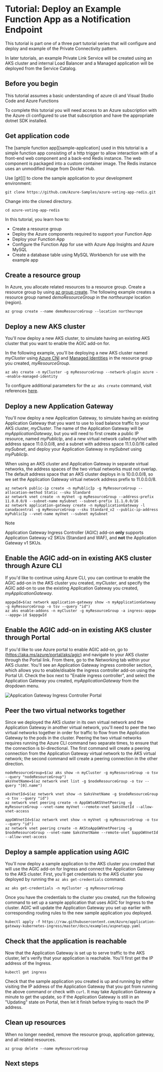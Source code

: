 # Tutorial: Deploy an Example Function App as a Notification Endpoint

This tutorial is part one of a three part tutorial series that will configure and deploy and example of the Private Connectivity pattern.

In later tutorials, an example Private Link Service will be created using an AKS cluster and internal Load Balancer and a Managed application will be deployed from the Service Catalog.

## Before you begin

This tutorial assumes a basic understanding of azure cli and Visual Studio Code and Azure Functions

To complete this tutorial you will need access to an Azure subscription with the Azure cli configured to use that subscription and have the appropriate dotnet SDK installed.


## Get application code

The [sample function app][sample-application] used in this tutorial is a simple function app consisting of a http trigger to allow interaction with of a front-end web component and a back-end Redis instance. The web component is packaged into a custom container image. The Redis instance uses an unmodified image from Docker Hub.

Use [git][] to clone the sample application to your development environment:

```console
git clone https://github.com/Azure-Samples/azure-voting-app-redis.git
```

Change into the cloned directory.

```console
cd azure-voting-app-redis
```

In this tutorial, you learn how to:

* Create a resource group 
* Deploy the Azure components required to support your Function App
* Deploy your Function App
* Configure the Function App for use with Azure App Insights and Azure MySQL 
* Create a database table using MySQL Workbench for use with the example app


## Create a resource group

In Azure, you allocate related resources to a resource group. Create a resource group by using [az group create](/cli/azure/group#az_group_create). The following example creates a resource group named *demoResourceGroup* in the *northeurope* location (region). 

```
az group create --name demoResourceGroup --location northeurope
```

## Deploy a new AKS cluster

You'll now deploy a new AKS cluster, to simulate having an existing AKS cluster that you want to enable the AGIC add-on for.  

In the following example, you'll be deploying a new AKS cluster named *myCluster* using [Azure CNI](../aks/concepts-network.md#azure-cni-advanced-networking) and [Managed Identities](../aks/use-managed-identity.md) in the resource group you created, *myResourceGroup*.

```azurecli-interactive
az aks create -n myCluster -g myResourceGroup --network-plugin azure --enable-managed-identity 
```

To configure additional parameters for the `az aks create` command, visit references [here](/cli/azure/aks#az_aks_create). 

## Deploy a new Application Gateway 

You'll now deploy a new Application Gateway, to simulate having an existing Application Gateway that you want to use to load balance traffic to your AKS cluster, *myCluster*. The name of the Application Gateway will be *myApplicationGateway*, but you will need to first create a public IP resource, named *myPublicIp*, and a new virtual network called *myVnet* with address space 11.0.0.0/8, and a subnet with address space 11.1.0.0/16 called *mySubnet*, and deploy your Application Gateway in *mySubnet* using *myPublicIp*. 

When using an AKS cluster and Application Gateway in separate virtual networks, the address spaces of the two virtual networks must not overlap. The default address space that an AKS cluster deploys in is 10.0.0.0/8, so we set the Application Gateway virtual network address prefix to 11.0.0.0/8. 

```azurecli-interactive
az network public-ip create -n myPublicIp -g MyResourceGroup --allocation-method Static --sku Standard
az network vnet create -n myVnet -g myResourceGroup --address-prefix 11.0.0.0/8 --subnet-name mySubnet --subnet-prefix 11.1.0.0/16 
az network application-gateway create -n myApplicationGateway -l canadacentral -g myResourceGroup --sku Standard_v2 --public-ip-address myPublicIp --vnet-name myVnet --subnet mySubnet
```

> [!NOTE]
> Application Gateway Ingress Controller (AGIC) add-on **only** supports Application Gateway v2 SKUs (Standard and WAF), and **not** the Application Gateway v1 SKUs. 

## Enable the AGIC add-on in existing AKS cluster through Azure CLI 

If you'd like to continue using Azure CLI, you can continue to enable the AGIC add-on in the AKS cluster you created, *myCluster*, and specify the AGIC add-on to use the existing Application Gateway you created, *myApplicationGateway*.

```azurecli-interactive
appgwId=$(az network application-gateway show -n myApplicationGateway -g myResourceGroup -o tsv --query "id") 
az aks enable-addons -n myCluster -g myResourceGroup -a ingress-appgw --appgw-id $appgwId
```

## Enable the AGIC add-on in existing AKS cluster through Portal 

If you'd like to use Azure portal to enable AGIC add-on, go to [(https://aka.ms/azure/portal/aks/agic)](https://aka.ms/azure/portal/aks/agic) and navigate to your AKS cluster through the Portal link. From there, go to the Networking tab within your AKS cluster. You'll see an Application Gateway ingress controller section, which allows you to enable/disable the ingress controller add-on using the Portal UI. Check the box next to "Enable ingress controller", and select the Application Gateway you created, *myApplicationGateway* from the dropdown menu. 

![Application Gateway Ingress Controller Portal](./media/tutorial-ingress-controller-add-on-existing/portal-ingress-controller-add-on.png)

## Peer the two virtual networks together

Since we deployed the AKS cluster in its own virtual network and the Application Gateway in another virtual network, you'll need to peer the two virtual networks together in order for traffic to flow from the Application Gateway to the pods in the cluster. Peering the two virtual networks requires running the Azure CLI command two separate times, to ensure that the connection is bi-directional. The first command will create a peering connection from the Application Gateway virtual network to the AKS virtual network; the second command will create a peering connection in the other direction.

```azurecli-interactive
nodeResourceGroup=$(az aks show -n myCluster -g myResourceGroup -o tsv --query "nodeResourceGroup")
aksVnetName=$(az network vnet list -g $nodeResourceGroup -o tsv --query "[0].name")

aksVnetId=$(az network vnet show -n $aksVnetName -g $nodeResourceGroup -o tsv --query "id")
az network vnet peering create -n AppGWtoAKSVnetPeering -g myResourceGroup --vnet-name myVnet --remote-vnet $aksVnetId --allow-vnet-access

appGWVnetId=$(az network vnet show -n myVnet -g myResourceGroup -o tsv --query "id")
az network vnet peering create -n AKStoAppGWVnetPeering -g $nodeResourceGroup --vnet-name $aksVnetName --remote-vnet $appGWVnetId --allow-vnet-access
```

## Deploy a sample application using AGIC 

You'll now deploy a sample application to the AKS cluster you created that will use the AGIC add-on for Ingress and connect the Application Gateway to the AKS cluster. First, you'll get credentials to the AKS cluster you deployed by running the `az aks get-credentials` command. 

```azurecli-interactive
az aks get-credentials -n myCluster -g myResourceGroup
```

Once you have the credentials to the cluster you created, run the following command to set up a sample application that uses AGIC for Ingress to the cluster. AGIC will update the Application Gateway you set up earlier with corresponding routing rules to the new sample application you deployed.  

```azurecli-interactive
kubectl apply -f https://raw.githubusercontent.com/Azure/application-gateway-kubernetes-ingress/master/docs/examples/aspnetapp.yaml 
```

## Check that the application is reachable

Now that the Application Gateway is set up to serve traffic to the AKS cluster, let's verify that your application is reachable. You'll first get the IP address of the Ingress. 

```azurecli-interactive
kubectl get ingress
```

Check that the sample application you created is up and running by either visiting the IP address of the Application Gateway that you got from running the above command or check with `curl`. It may take Application Gateway a minute to get the update, so if the Application Gateway is still in an "Updating" state on Portal, then let it finish before trying to reach the IP address. 

## Clean up resources

When no longer needed, remove the resource group, application gateway, and all related resources.

```azurecli-interactive
az group delete --name myResourceGroup 
```

## Next steps